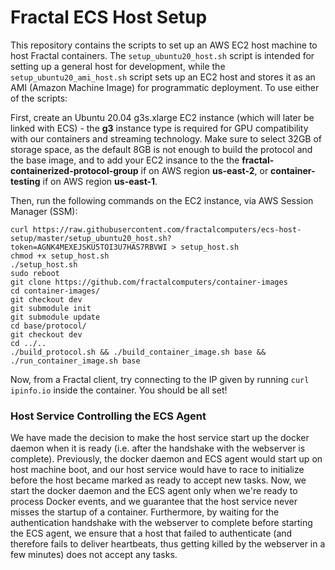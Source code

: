 # Fractal ECS Host Setup

This repository contains the scripts to set up an AWS EC2 host machine to host Fractal containers. The `setup_ubuntu20_host.sh` script is intended for setting up a general host for development, while the `setup_ubuntu20_ami_host.sh` script sets up an EC2 host and stores it as an AMI (Amazon Machine Image) for programmatic deployment. To use either of the scripts:

First, create an Ubuntu 20.04 g3s.xlarge EC2 instance (which will later be linked with ECS) - the **g3** instance type is required for GPU compatibility with our containers and streaming technology. Make sure to select 32GB of storage space, as the default 8GB is not enough to build the protocol and the base image, and to add your EC2 insance to the the **fractal-containerized-protocol-group** if on AWS region **us-east-2**, or **container-testing** if on AWS region **us-east-1**.

Then, run the following commands on the EC2 instance, via AWS Session Manager (SSM):

```
curl https://raw.githubusercontent.com/fractalcomputers/ecs-host-setup/master/setup_ubuntu20_host.sh?token=AGNK4MEXEJSKU5TOI3U7HAS7RBVWI > setup_host.sh
chmod +x setup_host.sh
./setup_host.sh
sudo reboot
git clone https://github.com/fractalcomputers/container-images
cd container-images/
git checkout dev
git submodule init
git submodule update
cd base/protocol/
git checkout dev
cd ../..
./build_protocol.sh && ./build_container_image.sh base && ./run_container_image.sh base
```

Now, from a Fractal client, try connecting to the IP given by running `curl ipinfo.io` inside the container. You should be all set!



### Host Service Controlling the ECS Agent

We have made the decision to make the host service start up the docker daemon when it is ready (i.e. after the handshake with the webserver is complete). Previously, the docker daemon and ECS agent would start up on host machine boot, and our host service would have to race to initialize before the host became marked as ready to accept new tasks. Now, we start the docker daemon and the ECS agent only when we're ready to process Docker events, and we guarantee that the host service never misses the startup of a container. Furthermore, by waiting for the authentication handshake with the webserver to complete before starting the ECS agent, we ensure that a host that failed to authenticate (and therefore fails to deliver heartbeats, thus getting killed by the webserver in a few minutes) does not accept any tasks.
